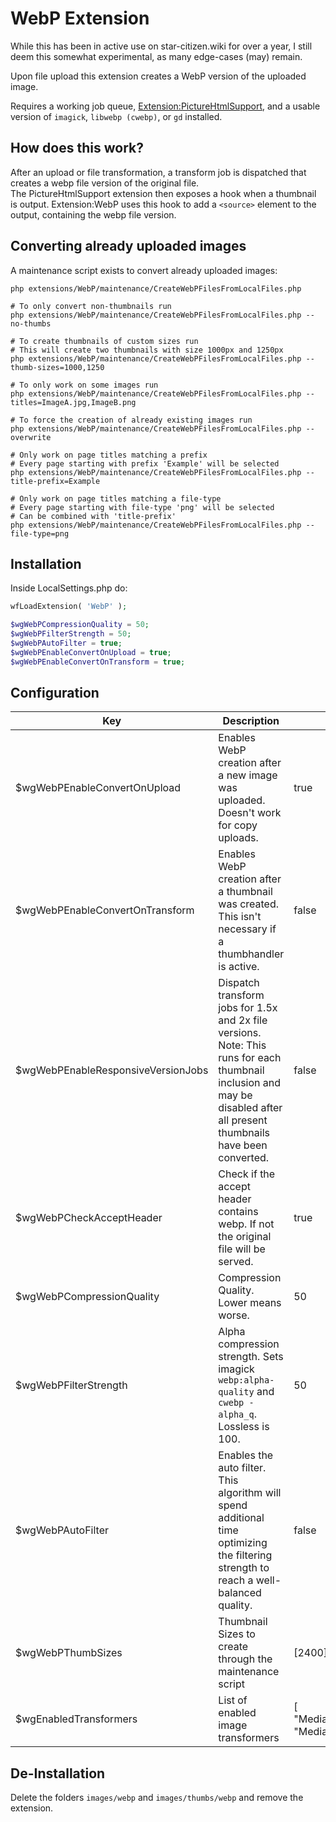 # WebP Extension
While this has been in active use on star-citizen.wiki for over a year, I still deem this somewhat experimental, as many edge-cases (may) remain.

Upon file upload this extension creates a WebP version of the uploaded image.

Requires a working job queue, [Extension:PictureHtmlSupport](https://github.com/StarCitizenWiki/mediawiki-extensions-PictureHtmlSupport), and a usable version of `imagick`, `libwebp (cwebp)`, or `gd` installed.


## How does this work?
After an upload or file transformation, a transform job is dispatched that creates a webp file version of the original file.  
The PictureHtmlSupport extension then exposes a hook when a thumbnail is output. Extension:WebP uses this hook to add a `<source>` element to the output, containing the webp file version.

## Converting already uploaded images
A maintenance script exists to convert already uploaded images:
```shell
php extensions/WebP/maintenance/CreateWebPFilesFromLocalFiles.php

# To only convert non-thumbnails run
php extensions/WebP/maintenance/CreateWebPFilesFromLocalFiles.php --no-thumbs

# To create thumbnails of custom sizes run
# This will create two thumbnails with size 1000px and 1250px
php extensions/WebP/maintenance/CreateWebPFilesFromLocalFiles.php --thumb-sizes=1000,1250

# To only work on some images run
php extensions/WebP/maintenance/CreateWebPFilesFromLocalFiles.php --titles=ImageA.jpg,ImageB.png

# To force the creation of already existing images run
php extensions/WebP/maintenance/CreateWebPFilesFromLocalFiles.php --overwrite

# Only work on page titles matching a prefix
# Every page starting with prefix 'Example' will be selected
php extensions/WebP/maintenance/CreateWebPFilesFromLocalFiles.php --title-prefix=Example

# Only work on page titles matching a file-type
# Every page starting with file-type 'png' will be selected
# Can be combined with 'title-prefix'
php extensions/WebP/maintenance/CreateWebPFilesFromLocalFiles.php --file-type=png
```

## Installation
Inside LocalSettings.php do:
```php
wfLoadExtension( 'WebP' );

$wgWebPCompressionQuality = 50;
$wgWebPFilterStrength = 50;
$wgWebPAutoFilter = true;
$wgWebPEnableConvertOnUpload = true;
$wgWebPEnableConvertOnTransform = true;
```


## Configuration
| Key                                | Description                                                                                                                                                               | Example                                                                                                                    | Default                     |
|------------------------------------|---------------------------------------------------------------------------------------------------------------------------------------------------------------------------|----------------------------------------------------------------------------------------------------------------------------|-----------------------------|
| $wgWebPEnableConvertOnUpload       | Enables WebP creation after a new image was uploaded. Doesn't work for copy uploads.                                                                                      | true                                                                                                                       | false                       |
| $wgWebPEnableConvertOnTransform    | Enables WebP creation after a thumbnail was created. This isn't necessary if a thumbhandler is active.                                                                    | false                                                                                                                      | true                        |
| $wgWebPEnableResponsiveVersionJobs | Dispatch transform jobs for 1.5x and 2x file versions. Note: This runs for each thumbnail inclusion and may be disabled after all present thumbnails have been converted. | false                                                                                                                      | true                        |
| $wgWebPCheckAcceptHeader           | Check if the accept header contains webp. If not the original file will be served.                                                                                        | true                                                                                                                       | false                       |
| $wgWebPCompressionQuality          | Compression Quality. Lower means worse.                                                                                                                                   | 50                                                                                                                         | 80                          |
| $wgWebPFilterStrength              | Alpha compression strength. Sets imagick `webp:alpha-quality` and `cwebp -alpha_q`. Lossless is 100.                                                                      | 50                                                                                                                         | 80                          |
| $wgWebPAutoFilter                  | Enables the auto filter.  This algorithm will spend additional time optimizing the filtering strength to reach a well-balanced quality.                                   | false                                                                                                                      | true                        |
| $wgWebPThumbSizes                  | Thumbnail Sizes to create through the maintenance script                                                                                                                  | [2400]                                                                                                                     | [120, 320, 800, 1200, 1600] |
| $wgEnabledTransformers             | List of enabled image transformers                                                                                                                                        | [ "MediaWiki\\Extension\\WebP\\Transformer\\WebPTransformer", "MediaWiki\\Extension\\WebP\\Transformer\\AvifTransformer" ] | WebP Transformer            |

## De-Installation
Delete the folders `images/webp` and `images/thumbs/webp` and remove the extension.
